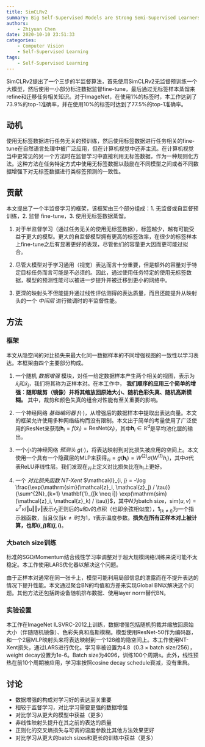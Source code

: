 ```yaml
---
title: SimCLRv2
summary: Big Self-Supervised Models are Strong Semi-Supervised Learners
authors:
    - Zhiyuan Chen
date: 2020-10-10 23:51:33
categories: 
    - Computer Vision
    - Self-Supervised Learning
tags:
    - Self-Supervised Learning
---
```


SimCLRv2提出了一个三步的半监督算法，首先使用SimCLRv2无监督预训练一个大模型，然后使用一小部分标注数据监督fine-tune，最后通过无标签样本蒸馏来refine和迁移任务相关知识。对于ImageNet，在使用1%的标签时，本工作达到了73.9%的top-1准确率，并在使用10%的标签时达到了77.5%的top-1准确率。

## 动机

使用无标签数据进行任务无关的预训练，然后使用标签数据进行任务相关的fine-tune在自然语言处理中被广泛应用，但在计算机视觉中还非主流。在计算机视觉当中更常见的另一个方法时在监督学习中直接利用无标签数据，作为一种规则化方法。这种方法在任务特定方式中使用无标签数据以鼓励在不同模型之间或者不同数据增强下对无标签数据进行类标签预测的一致性。

## 贡献

本文提出了一个半监督学习的框架，该框架由三个部分组成：1. 无监督或自监督预训练，2. 监督 fine-tune，3. 使用无标签数据蒸馏。

1. 对于半监督学习（通过任务无关的使用无标签数据），标签越少，越有可能受益于更大的模型。更大的自监督模型拥有更高的标签效率，在很少的标签样本上fine-tune之后有显著更好的表现，尽管他们的容量更大因而更可能过拟合。

2. 尽管大模型对于学习通用（视觉）表达而言十分重要，但是额外的容量对于特定目标任务而言可能是不必须的。因此，通过使用任务特定的使用无标签数据，模型的预测性能可以被进一步提升并被迁移到更小的网络中。

3. 更深的映射头不但能提升通过线性评估测得的表达质量，而且还能提升从映射头的一个 *中间层* 进行微调时的半监督性能。

## 方法

### 框架

本文从隐空间的对比损失来最大化同一数据样本的不同增强视图的一致性以学习表达。本框架由四个主要部分构成。

1. 一个随机 *数据增强* 模块，对任一给定数据样本产生两个相关的视图，表示为$\tilde{x}_i$和$\tilde{x}_j$，我们将其称为正样本对。在本工作中， **我们顺序的应用三个简单的增强：随即裁剪（镜像）并将其缩放回原始大小、随机色彩失真、随机高斯模糊。** 其中，裁剪和颜色失真的组合对性能有至关重要的影响。

2. 一个神经网络 *基础编码器* $f(\cdot)$，从增强后的数据样本中提取出表达向量。本文的框架允许使用多种网络结构而没有限制。本文出于简单的考量使用了广泛使用的ResNet来获取$\mathbf{h}_i = f(\tilde{x}_i) = \mathrm{ResNet}(\tilde{x}_i)$，其中$\mathbf{h}_i \in \mathbb{R}^d$是平均池化层的输出。

3. 一个小的神经网络 *预测头* $g(\cdot)$，将表达映射到对比损失被应用的空间上。本文使用一个具有一个隐藏层的MLP来获得$\mathcal{z}_i = g(\mathbf{h}_i) = W^{(2)} \sigma (W^{(1)} h_i)$，其中$\sigma$代表ReLU非线性层。我们发现在$\mathcal{z}_i$上定义对比损失比在$\mathbf{h}_i$上更好。

4. 一个 *对比损失函数 NT-Xent* $\mathcal{l}_{i, j} = -\log \frac{\exp(\mathrm{sim}(\mathcal{z}_i, \mathcal{z}_j) / \tau)}{\sum^{2N}_{k=1} \mathbf{1}_{[k \neq i]} \exp(\mathrm{sim}(\mathcal{z}_i, \mathcal{z}_k) / \tau)}$，其中$N$为batch size，$\mathrm{sim}(u, v) = u^Tv / \left\Vert u \right\Vert \left\Vert v \right\Vert$表示$\mathcal{l}_2$正则后的$u$和$v$的点积（也即余弦相似度），$\mathbf{1}_{[k \neq i]}$为一个指示器函数，当且仅当$k \neq i$时为1，$\tau$表示温度参数。**损失在所有正样本对上被计算，也即$(i, j)$和$(j, i)$**。

### 大batch size训练

标准的SGD/Momentum结合线性学习率调整对于超大规模网络训练来说可能不太稳定。本工作使用LARS优化器以解决这个问题。

由于正样本对通常在同一张卡上，模型可能利用局部信息的泄露而在不提升表达的情况下提升性能。本文通过聚合BN的均值和方差来实现Global BN以解决这个问题。其他方法还包括跨设备随机排布数据、使用layer norm替代BN。

### 实验设置

本工作在ImageNet ILSVRC-2012上训练，数据增强包括随机剪裁并缩放回原始大小（伴随随机镜像）、色彩失真和高斯模糊。模型使用ResNet-50作为编码器，和一个2层MLP映射头来将表达映射到一个128维的隐空间上。本工作使用NT-Xent损失，通过LARS进行优化。学习率被设置为4.8（$0.3 \times \text{batch size} / 256$），weight decay设置为1e-6。Batch size为4096，训练100个周期s。此外，线性预热在前10个周期被应用，学习率按照cosine decay schedule衰减，没有重启。

## 讨论

+ 数据增强的构成对学习好的表达至关重要
+ 相较于监督学习，对比学习需要更强的数据增强
+ 对比学习从更大的模型中获益（更多）
+ 非线性映射头提升在其之前的表达的质量
+ 正则化的交叉熵损失与可调的温度参数比其他方法效果更好
+ 对比学习从更大的batch sizes和更长的训练中获益（更多）
